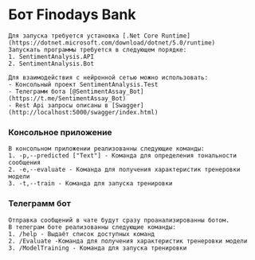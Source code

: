 # Бот Finodays Bank

    Для запуска требуется установка [.Net Core Runtime](https://dotnet.microsoft.com/download/dotnet/5.0/runtime)
    Запускать программы требуется в следующем порядке:
    1. SentimentAnalysis.API
    2. SentimentAnalysis.Bot

    Для взаимодействия с нейронной сетью можно использовать:
    - Консольный проект SentimentAnalysis.Test
    - Телеграмм бота [@SentimentAssay_Bot](https://t.me/SentimentAssay_Bot)
    - Rest Api запросы описаны в [Swagger](http://localhost:5000/swagger/index.html)

### Консольное приложение

    В консольном приложении реализованны следующие команды:
    1. -p,--predicted ["Text"] - Команда для определения тональности сообщения
    2. -e,--evaluate - Команда для получения характеристик тренеровки модели
    3. -t,--train - Команда для запуска тренировки

### Телеграмм бот

    Отправка сообщений в чате будут сразу проанализированны ботом.
    В телеграм боте реализованны следующие команды:
    1. /help - Выдаёт список доступных команд
    2. /Evaluate -Команда для получения характеристик тренеровки модели
    3. /ModelTraining - Команда для запуска тренировки